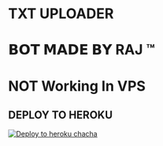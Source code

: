 # TXT UPLOADER

# 𝗕𝗢𝗧 𝗠𝗔𝗗𝗘 𝗕𝗬 RAJ ™
# NOT Working In VPS


## DEPLOY TO HEROKU


[![Deploy to heroku chacha](https://www.herokucdn.com/deploy/button.svg)](https://dashboard.heroku.com/new?template=https://github.com/rahul0715/aaf/tree/main)
